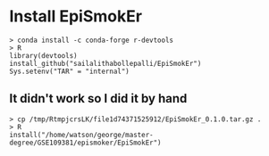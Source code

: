 # Install EpiSmokEr

```
> conda install -c conda-forge r-devtools
> R
library(devtools)
install_github("sailalithabollepalli/EpiSmokEr")
Sys.setenv("TAR" = "internal")
```

## It didn't work so I did it by hand 
```
> cp /tmp/RtmpjcrsLK/file1d74371525912/EpiSmokEr_0.1.0.tar.gz .
> R
install("/home/watson/george/master-degree/GSE109381/epismoker/EpiSmokEr")
```
